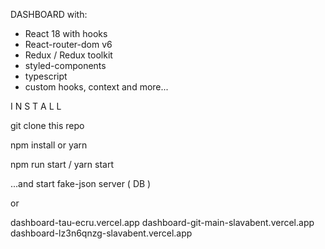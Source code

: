 DASHBOARD with:
- React 18 with hooks 
- React-router-dom v6
- Redux / Redux toolkit
- styled-components
- typescript
- custom hooks, context and more...


I N S T A L L

git clone this repo

npm install or yarn

npm run start / yarn start

...and start fake-json server ( DB )


or

dashboard-tau-ecru.vercel.app
dashboard-git-main-slavabent.vercel.app
dashboard-lz3n6qnzg-slavabent.vercel.app
